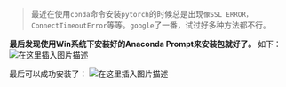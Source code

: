 
<!-- more -->

> 最近在使用`conda`命令安装`pytorch`的时候总是出现`像SSL ERROR，ConnectTimeoutError`等等。`google`了一番，试过好多种方法都不行。

**最后发现使用Win系统下安装好的Anaconda Prompt来安装包就好了。**
如下：
![在这里插入图片描述](https://pic2.superbed.cn/item/5cfbb5a4451253d178d9cb4b.png)

最后可以成功安装了：
![在这里插入图片描述](https://pic.superbed.cn/item/5cfbb5a5451253d178d9cb7b.png)

